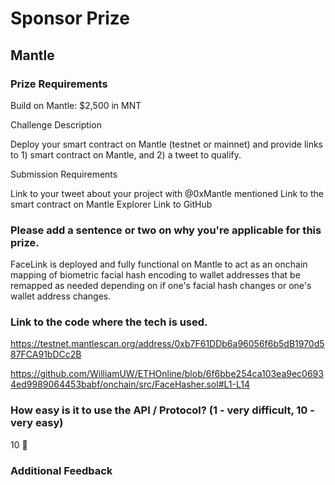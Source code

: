 # Sponsor Prize

## Mantle

### Prize Requirements

Build on Mantle: $2,500 in MNT

Challenge Description

Deploy your smart contract on Mantle (testnet or mainnet) and provide links to 1) smart contract on Mantle, and 2) a tweet to qualify.

Submission Requirements

Link to your tweet about your project with @0xMantle mentioned
Link to the smart contract on Mantle Explorer
Link to GitHub

### Please add a sentence or two on why you're applicable for this prize.

FaceLink is deployed and fully functional on Mantle to act as an onchain mapping of biometric facial hash encoding to wallet addresses that be remapped as needed depending on if one's facial hash changes or one's wallet address changes.

### Link to the code where the tech is used.
https://testnet.mantlescan.org/address/0xb7F61DDb6a96056f6b5dB1970d587FCA91bDCc2B

https://github.com/WilliamUW/ETHOnline/blob/6f6bbe254ca103ea9ec06934ed9989064453babf/onchain/src/FaceHasher.sol#L1-L14

### How easy is it to use the API / Protocol? (1 - very difficult, 10 - very easy)

10 🌟

### Additional Feedback




